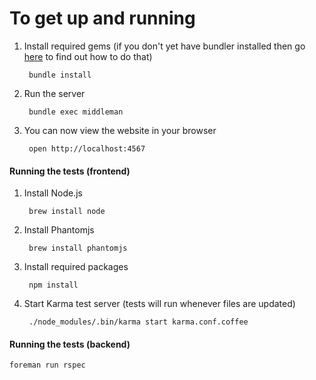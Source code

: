 # To get up and running

1. Install required gems (if you don't yet have bundler installed then go [here](http://bundler.io) to find out how to do that)

		bundle install
		
2. Run the server

		bundle exec middleman
		
3. You can now view the website in your browser

		open http://localhost:4567


#### Running the tests (frontend)

1. Install Node.js

		brew install node
		
2. Install Phantomjs

		brew install phantomjs
		
3. Install required packages

		npm install
		
4. Start Karma test server (tests will run whenever files are updated)

		./node_modules/.bin/karma start karma.conf.coffee

#### Running the tests (backend)

	foreman run rspec